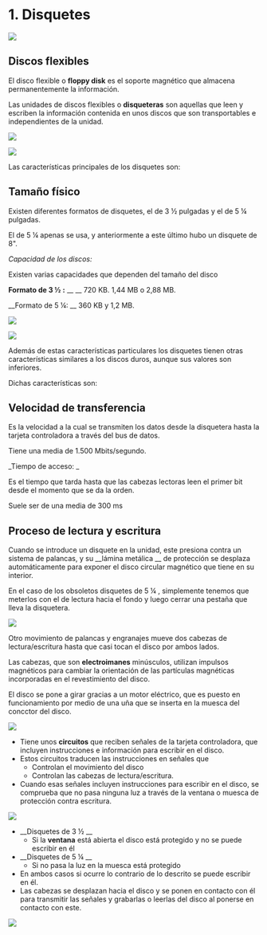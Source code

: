 # 1. Disquetes

![](img/1_Disquettes0.jpg)

## Discos flexibles

El disco flexible o  __floppy disk__  es el soporte magnético que almacena permanentemente la información\.

Las unidades de discos flexibles o  __disqueteras__  son aquellas que leen y escriben la información contenida en unos discos que son transportables e independientes de la unidad\.

![](img/1_Disquettes1.jpg)

![](img/1_Disquettes2.jpg)

Las características principales de los disquetes son:

## Tamaño físico

Existen diferentes formatos de disquetes, el de 3 ½ pulgadas y el de 5 ¼ pulgadas\.

El de 5 ¼ apenas se usa, y anteriormente a este último hubo un disquete de 8"\.

_Capacidad de los discos:_

Existen varias capacidades que dependen del tamaño del disco

__Formato de 3 ½__  __:__  __ __ 720 KB\. 1,44 MB o 2,88 MB\.

__Formato de 5 ¼: __ 360 KB y 1,2 MB\.

![](img/1_Disquettes3.jpg)

![](img/1_Disquettes4.jpg)

Además de estas características particulares los disquetes tienen otras características similares a los discos duros, aunque sus valores son inferiores\.

Dichas características son:

## Velocidad de transferencia

Es la velocidad a la cual se transmiten los datos desde la disquetera hasta la tarjeta controladora a través del bus de datos\.

Tiene una media de 1\.500 Mbits/segundo\.

_Tiempo de acceso: _

Es el tiempo que tarda hasta que las cabezas lectoras leen el primer bit desde el momento que se da la orden\.

Suele ser de una media de 300 ms

## Proceso de lectura y escritura

Cuando se introduce un disquete en la unidad, este presiona contra un sistema de palancas, y su  __lámina metálica __ de protección se desplaza automáticamente para exponer el disco circular magnético que tiene en su interior\.

En el caso de los obsoletos disquetes de 5 ¼ , simplemente tenemos que meterlos con el de lectura hacia el fondo y luego cerrar una pestaña que lleva la disquetera\.

![](img/1_Disquettes5.png)

Otro movimiento de palancas y engranajes mueve dos cabezas de lectura/escritura hasta que casi tocan el disco por ambos lados\.

Las cabezas, que son  __electroimanes__  minúsculos, utilizan impulsos magnéticos para cambiar la orientación de las partículas magnéticas incorporadas en el revestimiento del disco\.

El disco se pone a girar gracias a un motor eléctrico, que es puesto en funcionamiento por medio de una uña que se inserta en la muesca del concctor del disco\.

![](img/1_Disquettes6.png)


* Tiene unos  __circuitos__  que reciben señales de la tarjeta controladora, que incluyen instrucciones e información para escribir en el disco\.
* Estos circuitos traducen las instrucciones en señales que
  * Controlan el movimiento del disco
  * Controlan las cabezas de lectura/escritura\.
* Cuando esas señales incluyen instrucciones para escribir en el disco, se comprueba que no pasa ninguna luz a través de la ventana o muesca de protección contra escritura\.

![](img/1_Disquettes7.png)

* __Disquetes de 3 ½ __
  * Si la  __ventana__  está abierta el disco está protegido y no se puede escribir en él
* __Disquetes de 5 ¼  __
  * Si no pasa la luz en la muesca está protegido
* En ambos casos si ocurre lo contrario de lo descrito se puede escribir en él\.
* Las cabezas se desplazan hacia el disco y se ponen en contacto con él para transmitir las señales y grabarlas o leerlas del disco al ponerse en contacto con este\.

![](img/1_Disquettes8.png)
